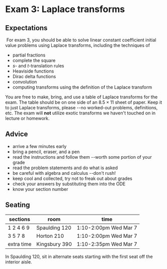 # Exam 3: Laplace transforms

## Expectations
​
For exam 3, you should be able to solve linear constant coefficient initial value problems using Laplace transforms,
including the techniques of
  * partial fractions
  * complete the square
  * $s$- and $t$-translation rules
  * Heaviside functions 
  * Dirac delta functions
  * convolution
  * computing transforms using the definition of the Laplace transform

You are free to make, bring, and use a table of Laplace transforms for the exam. The table should be on one side
of an $8.5 \times 11$ sheet of paper. Keep it to just Laplace transforms, please --no worked-out problems, definitions, 
etc.  The exam will **not** utilize exotic transforms we haven't touched on in lecture or homework.

## Advice

  * arrive a few minutes early
  * bring a pencil, eraser, and a pen
  * read the instructions and follow them --worth some portion of your grade
  * read the problem statements and do what is asked
  * be careful with algebra and calculus --don't rush!
  * keep cool and collected, try not to freak out about grades
  * check your answers by substituting them into the ODE
  * know your section number

## Seating

| sections  | room | time |
|-----------|------|------|
| 1 2 4 6 9 | Spaulding 120 | 1:10-2:00pm Wed Mar 7 |
| 3 5 7 8   | Horton 210  | 1:10-2:00pm Wed Mar 7   |
| extra time | Kingsbury 390 | 1:10-2:35pm Wed Mar 7|

In Spaulding 120, sit in alternate seats starting with the first seat off the interior aisle. 


